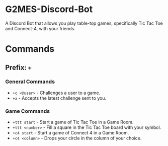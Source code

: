 # G2MES-Discord-Bot
A Discord Bot that allows you play table-top games, specifically Tic Tac Toe and Connect-4, with your friends.

# Commands
## Prefix: ``+``
### General Commands
* ``+c <@user>`` - Challenges a user to a game.
* ``+a`` - Accepts the latest challenge sent to you.

 ### Game Commands
 * ``+ttt start`` - Start a game of Tic Tac Toe in a Game Room.
 * ``+ttt <number>`` - Fill a square in the Tic Tac Toe board with your symbol.
 * ``+c4 start`` - Start a game of Connect 4 in a Game Room.
 * ``+c4 <column>`` - Drops your circle in the column of your choice.
